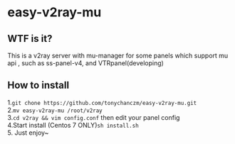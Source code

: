 # easy-v2ray-mu
## WTF is it?
This is a v2ray server with mu-manager for some panels which support mu api , such as ss-panel-v4, and VTRpanel(developing)
## How to install
1.` git chone https://github.com/tonychanczm/easy-v2ray-mu.git `    
2.`mv easy-v2ray-mu /root/v2ray`  
3.`cd v2ray && vim config.conf` then edit your panel config  
4.Start install (Centos 7 ONLY)`sh install.sh`  
5. Just enjoy~  
